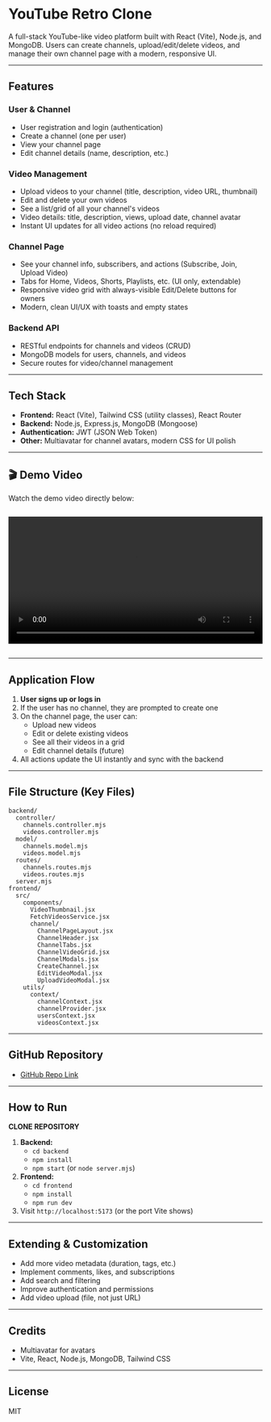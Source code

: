 # YouTube Retro Clone

A full-stack YouTube-like video platform built with React (Vite), Node.js, and MongoDB. Users can create channels, upload/edit/delete videos, and manage their own channel page with a modern, responsive UI.

---

## Features

### User & Channel
- User registration and login (authentication)
- Create a channel (one per user)
- View your channel page
- Edit channel details (name, description, etc.)

### Video Management
- Upload videos to your channel (title, description, video URL, thumbnail)
- Edit and delete your own videos
- See a list/grid of all your channel's videos
- Video details: title, description, views, upload date, channel avatar
- Instant UI updates for all video actions (no reload required)

### Channel Page
- See your channel info, subscribers, and actions (Subscribe, Join, Upload Video)
- Tabs for Home, Videos, Shorts, Playlists, etc. (UI only, extendable)
- Responsive video grid with always-visible Edit/Delete buttons for owners
- Modern, clean UI/UX with toasts and empty states

### Backend API
- RESTful endpoints for channels and videos (CRUD)
- MongoDB models for users, channels, and videos
- Secure routes for video/channel management

---

## Tech Stack

- **Frontend:** React (Vite), Tailwind CSS (utility classes), React Router
- **Backend:** Node.js, Express.js, MongoDB (Mongoose)
- **Authentication:** JWT (JSON Web Token)
- **Other:** Multiavatar for channel avatars, modern CSS for UI polish

---


## 🎬 Demo Video

Watch the demo video directly below:

<video src="https://github.com/hrishabh1008/yt2/blob/main/YouTube%20Retro%20(compressed%20minimum%20)%20-%20Google%20Chrome%202025-05-15%2020-38-47%20(1).mp4" controls width="100%" style="max-width: 720px; margin: 1em 0;">
    Your browser does not support the video tag.
</video>

---

## Application Flow

1. **User signs up or logs in**
2. If the user has no channel, they are prompted to create one
3. On the channel page, the user can:
   - Upload new videos
   - Edit or delete existing videos
   - See all their videos in a grid
   - Edit channel details (future)
4. All actions update the UI instantly and sync with the backend

---

## File Structure (Key Files)

```
backend/
  controller/
    channels.controller.mjs
    videos.controller.mjs
  model/
    channels.model.mjs
    videos.model.mjs
  routes/
    channels.routes.mjs
    videos.routes.mjs
  server.mjs
frontend/
  src/
    components/
      VideoThumbnail.jsx
      FetchVideosService.jsx
      channel/
        ChannelPageLayout.jsx
        ChannelHeader.jsx
        ChannelTabs.jsx
        ChannelVideoGrid.jsx
        ChannelModals.jsx
        CreateChannel.jsx
        EditVideoModal.jsx
        UploadVideoModal.jsx
    utils/
      context/
        channelContext.jsx
        channelProvider.jsx
        usersContext.jsx
        videosContext.jsx
```

---

## GitHub Repository

- [GitHub Repo Link](https://github.com/hrishabh1008/yt2.git)


---

## How to Run

**CLONE REPOSITORY**

1. **Backend:**
   - `cd backend`
   - `npm install`
   - `npm start` (or `node server.mjs`)
2. **Frontend:**
   - `cd frontend`
   - `npm install`
   - `npm run dev`
3. Visit `http://localhost:5173` (or the port Vite shows)

---

## Extending & Customization
- Add more video metadata (duration, tags, etc.)
- Implement comments, likes, and subscriptions
- Add search and filtering
- Improve authentication and permissions
- Add video upload (file, not just URL)

---

## Credits
- Multiavatar for avatars
- Vite, React, Node.js, MongoDB, Tailwind CSS

---

## License
MIT
